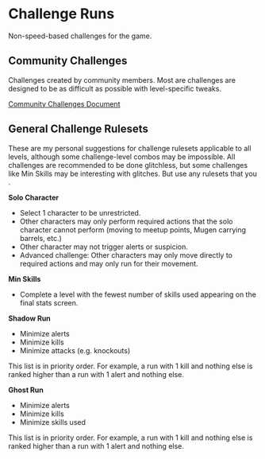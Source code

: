 # Challenge Runs
Non-speed-based challenges for the game.

## Community Challenges
Challenges created by community members. Most are challenges are designed to be as difficult as possible with level-specific tweaks.

[Community Challenges Document](https://docs.google.com/spreadsheets/d/1CW9EemfntFd3M95c1n314tJyAb3wx8BUo210GM6Wk7Q/edit?usp=sharing)


## General Challenge Rulesets
These are my personal suggestions for challenge rulesets applicable to all levels, although some challenge-level combos may be impossible. All challenges are recommended to be done glitchless, but some challenges like Min Skills may be interesting with glitches. But use any rulesets that you .

**Solo Character**
* Select 1 character to be unrestricted.
* Other characters may only perform required actions that the solo character cannot perform (moving to meetup points, Mugen carrying barrels, etc.)
* Other character may not trigger alerts or suspicion.
* Advanced challenge: Other characters may only move directly to required actions and may only run for their movement.


**Min Skills**
* Complete a level with the fewest number of skills used appearing on the final stats screen.


**Shadow Run** 
* Minimize alerts 
* Minimize kills
* Minimize attacks (e.g. knockouts)

This list is in priority order. For example, a run with 1 kill and nothing else is ranked higher than a run with 1 alert and nothing else.


**Ghost Run**
* Minimize alerts
* Minimize kills
* Minimize skills used

This list is in priority order. For example, a run with 1 kill and nothing else is ranked higher than a run with 1 alert and nothing else.

